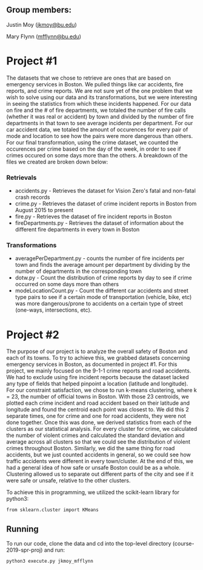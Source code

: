 ## Group members:
Justin Moy (jkmoy@bu.edu)

Mary Flynn (mfflynn@bu.edu)

# Project #1

The datasets that we chose to retrieve are ones that are based on emergency services in Boston. We pulled things like car accidents, fire reports, and crime reports. We are not sure yet of the one problem that we wish to solve using our data and its transformations, but we were interesting in seeing the statistics from which these incidents happened. For our data on fire and the # of fire departments, we totaled the number of fire calls (whether it was real or accident) by town and divided by the number of fire departments in that town to see average incidents per department. For our car accident data, we totaled the amount of occurences for every pair of mode and location to see how the pairs were more dangerous than others. For our final transformation, using the crime dataset, we counted the occurences per crime based on the day of the week, in order to see if crimes occured on some days more than the others. A breakdown of the files we created are broken down below:
### Retrievals 
* accidents.py - Retrieves the dataset for Vision Zero's fatal and non-fatal crash records
* crime.py - Retrieves the dataset of crime incident reports in Boston from August 2015 to present
* fire.py - Retrieves the dataset of fire incident reports in Boston
* fireDepartments.py - Retrieves the dataset of information about the different fire departments in every town in Boston

### Transformations
* averagePerDepartment.py - counts the number of fire incidents per town and finds the average amount per department by dividing by the number of departments in the corresponding town
* dotw.py - Count the distribution of crime reports by day to see if crime occurred on some days more than others
* modeLocationCount.py - Count the different car accidents and street type pairs to see if a certain mode of transportation (vehicle, bike, etc) was more dangerous/prone to accidents on a certain type of street (one-ways, intersections, etc).

# Project #2
The purpose of our project is to analyze the overall safety of Boston and each of its towns. To try to achieve this, we grabbed datasets concerning emergency services in Boston, as documented in project #1. For this project, we mainly focused on the 9-1-1 crime reports and road accidents. We had to exclude using fire incident reports because the dataset lacked any type of fields that helped pinpoint a location (latitude and longitude). For our constraint satisfaction, we chose to run k-means clustering, where k = 23, the number of official towns in Boston. With those 23 centroids, we plotted each crime incident and road accident based on their latitude and longitude and found the centroid each point was closest to. We did this 2 separate times, one for crime and one for road accidents, they were not done together. Once this was done, we derived statistics from each of the clusters as our statistical analysis. For every cluster for crime, we calculated the number of violent crimes and calculated the standard deviation and average across all clusters so that we could see the distribution of violent crimes throughout Boston. Similarly, we did the same thing for road accidents, but we just counted accidents in general, so we could see how traffic accidents were different in every town/cluster. At the end of this, we had a general idea of how safe or unsafe Boston could be as a whole. Clustering allowed us to separate out different parts of the city and see if it were safe or unsafe, relative to the other clusters. 

To achieve this in programming, we utilized the scikit-learn library for python3:
```bash
from sklearn.cluster import KMeans
```

## Running 
To run our code, clone the data and cd into the top-level directory (course-2019-spr-proj) and run:
```bash
python3 execute.py jkmoy_mfflynn
```

